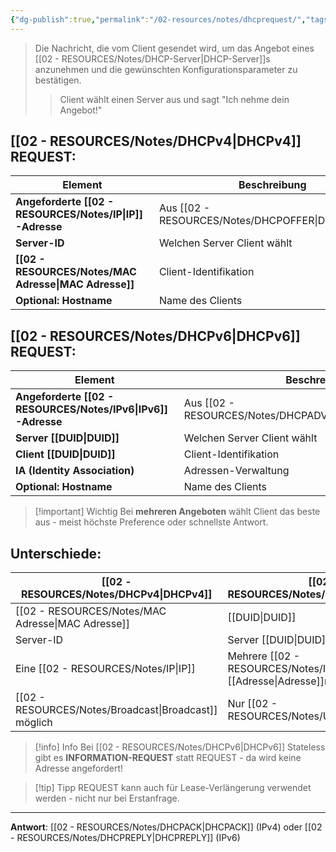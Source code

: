 ```yaml
---
{"dg-publish":true,"permalink":"/02-resources/notes/dhcprequest/","tags":["informatik/netzwerk/ip/ipv4","informatik/netzwerk/ip/ipv6"],"noteIcon":"","updated":"2025-09-15T16:40:26.714+02:00"}
---
```


>Die Nachricht, die vom Client gesendet wird, um das Angebot eines [[02 - RESOURCES/Notes/DHCP-Server\|DHCP-Server]]s anzunehmen und die gewünschten Konfigurationsparameter zu bestätigen.
>>Client wählt einen Server aus und sagt "Ich nehme dein Angebot!"

## [[02 - RESOURCES/Notes/DHCPv4\|DHCPv4]] REQUEST:

| Element                         | Beschreibung                | Beispiel          |
| ------------------------------- | --------------------------- | ----------------- |
| **Angeforderte [[02 - RESOURCES/Notes/IP\|IP]]-Adresse** | Aus [[02 - RESOURCES/Notes/DHCPOFFER\|DHCPOFFER]]           | 192.168.1.100     |
| **Server-ID**                   | Welchen Server Client wählt | 192.168.1.1       |
| **[[02 - RESOURCES/Notes/MAC Adresse\|MAC Adresse]]**             | Client-Identifikation       | aa:bb:cc:dd:ee:ff |
| **Optional: Hostname**          | Name des Clients            | "laptop-max"      |

## [[02 - RESOURCES/Notes/DHCPv6\|DHCPv6]] REQUEST:

| Element                           | Beschreibung                | Beispiel      |
| --------------------------------- | --------------------------- | ------------- |
| **Angeforderte [[02 - RESOURCES/Notes/IPv6\|IPv6]]-Adresse** | Aus [[02 - RESOURCES/Notes/DHCPADVERTISE\|DHCPADVERTISE]]       | 2001:db8::150 |
| **Server [[DUID\|DUID]]**               | Welchen Server Client wählt | DUID-EN       |
| **Client [[DUID\|DUID]]**               | Client-Identifikation       | DUID-LLT      |
| **IA (Identity Association)**     | Adressen-Verwaltung         | IA_NA         |
| **Optional: Hostname**            | Name des Clients            | "laptop-max"  |

>[!important] Wichtig
>Bei **mehreren Angeboten** wählt Client das beste aus - meist höchste Preference oder schnellste Antwort.

## Unterschiede:

| [[02 - RESOURCES/Notes/DHCPv4\|DHCPv4]]            | [[02 - RESOURCES/Notes/DHCPv6\|DHCPv6]]                    |
| --------------------- | ----------------------------- |
| [[02 - RESOURCES/Notes/MAC Adresse\|MAC Adresse]]       | [[DUID\|DUID]]                      |
| Server-ID             | Server [[DUID\|DUID]]               |
| Eine [[02 - RESOURCES/Notes/IP\|IP]]           | Mehrere [[02 - RESOURCES/Notes/IPv6\|IPv6]]-[[Adresse\|Adresse]]n |
| [[02 - RESOURCES/Notes/Broadcast\|Broadcast]] möglich | Nur [[02 - RESOURCES/Notes/Unicast\|Unicast]]               |

>[!info] Info
>Bei [[02 - RESOURCES/Notes/DHCPv6\|DHCPv6]] Stateless gibt es **INFORMATION-REQUEST** statt REQUEST - da wird keine Adresse angefordert!

>[!tip] Tipp
>REQUEST kann auch für Lease-Verlängerung verwendet werden - nicht nur bei Erstanfrage.

---

**Antwort**: [[02 - RESOURCES/Notes/DHCPACK\|DHCPACK]] (IPv4) oder [[02 - RESOURCES/Notes/DHCPREPLY\|DHCPREPLY]] (IPv6)
